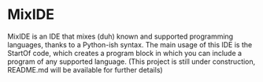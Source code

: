 # MixIDE
MixIDE is an IDE that mixes (duh) known and supported programming languages, thanks to a Python-ish syntax. The main usage of this IDE is the StartOf code, which creates a program block in which you can include a program of any supported language. (This project is still under construction, README.md will be available for further details)
